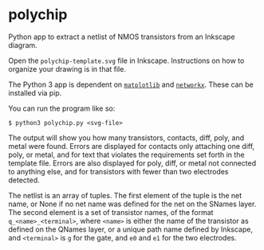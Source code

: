 # polychip
Python app to extract a netlist of NMOS transistors from an Inkscape diagram.

Open the `polychip-template.svg` file in Inkscape. Instructions on how to organize your drawing is in that file.

The Python 3 app is dependent on [`matplotlib`](https://matplotlib.org/) and [`networkx`](https://networkx.github.io/). These can be installed via pip.

You can run the program like so:

`$ python3 polychip.py <svg-file>`

The output will show you how many transistors, contacts, diff, poly, and metal were found. Errors are displayed for contacts only attaching one diff, poly, or metal, and for text that violates the requirements set forth in the template file. Errors are also displayed for poly, diff, or metal not connected to anything else, and for transistors with fewer than two electrodes detected.

The netlist is an array of tuples. The first element of the tuple is the net name, or None if no net name was defined for the net on the SNames layer. The second element is a set of transistor names, of the format `q_<name>_<terminal>`, where `<name>` is either the name of the transistor as defined on the QNames layer, or a unique path name defined by Inkscape, and `<terminal>` is `g` for the gate, and `e0` and `e1` for the two electrodes.
